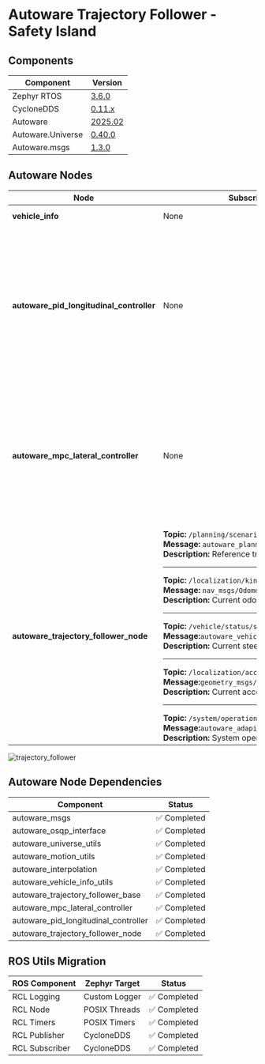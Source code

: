 <!--
# Copyright (c) 2024-2025, Arm Limited.
#
# SPDX-License-Identifier: Apache-2.0
-->

# Autoware Trajectory Follower - Safety Island

## Components

| Component | Version |
|--------------|---------------|
| Zephyr RTOS  | [3.6.0](https://github.com/zephyrproject-rtos/zephyr/commit/6aeb7a2b96c2b212a34f00c0ad3862ac19e826e8) |
| CycloneDDS  | [0.11.x](https://github.com/eclipse-cyclonedds/cyclonedds/commit/7c253ad3c4461b10dc4cac36a257b097802cd043) |
| Autoware    | [2025.02](https://github.com/autowarefoundation/autoware/tree/2025.02) |
| Autoware.Universe | [0.40.0](https://github.com/autowarefoundation/autoware.universe/tree/0.40.0) |
| Autoware.msgs | [1.3.0](https://github.com/autowarefoundation/autoware_msgs/tree/1.3.0) |

## Autoware Nodes
| Node | Subscribed Topics | Published Topics | Status |
|------|--------------------|-------------------|--------|
| **vehicle_info** | None | None | ✅ Completed |
| **autoware_pid_longitudinal_controller** | None | **Topic:** `longitudinal/diagnostic` <br>**Message:** `tier4_debug_msgs/Float32MultiArrayStamped`<br> **Description:** Longitidunal diagnostics. <hr>**Topic:** `longitudinal/slope_angle` <br>**Message:** `tier4_debug_msgs/Float32MultiArrayStamped`<br> **Description:** Longitidunal slope angle<hr>**Topic:** `longitudinal/stop_reason` <br>**Message:** `visualization_msgs/Marker`<br> **Description:** Stop reason<hr> | ✅ Completed |
| **autoware_mpc_lateral_controller** | None |**Topic:** `lateral/diagnostic` <br>**Message:** `tier4_debug_msgs/Float32MultiArrayStamped`<br> **Description:** Lateral diagnostics <hr>**Topic:** `lateral/predicted_trajectory`<br>**Message:** `autoware_planning_msgs/Trajectory`<br>**Description:** (The trajectory size will be empty <br>when the controller is in an emergency such as,<br> too large deviation from the planning trajectory) | ✅ Completed |
| **autoware_trajectory_follower_node** |**Topic:** `/planning/scenario_planning/trajectory` <br>**Message:** `autoware_planning_msgs/Trajectory`<br>**Description:** Reference trajectory to follow<hr>**Topic:** `/localization/kinematic_state`<br>**Message:** `nav_msgs/Odometry`<br>**Description:** Current odometry<hr>**Topic:** `/vehicle/status/steering_status` <br>**Message:**`autoware_vehicle_msgs/SteeringReport`<br>**Description:** Current steering <hr>**Topic:** `/localization/acceleration` <br>**Message:**`geometry_msgs/AccelWithCovarianceStamped`<br>**Description:** Current acceleration<hr>**Topic:** `/system/operation_mode/state` <br>**Message:**`autoware_adapi_v1_msgs/OperationModeState`<br>**Description:** System operation mode |**Topic:** `control_cmd` <br>**Message:** `autoware_control_msgs/Control`<br> **Description:** Message containing both lateral and longitudinal commands.| ✅ Completed |

![trajectory_follower](https://github.com/user-attachments/assets/327f9b8e-e089-4d9b-ada7-621fbcb20e97)

## Autoware Node Dependencies

| Component | Status |
|-----------|---------|
| autoware_msgs | ✅ Completed |
| autoware_osqp_interface | ✅ Completed |
| autoware_universe_utils | ✅ Completed |
| autoware_motion_utils | ✅ Completed |
| autoware_interpolation | ✅ Completed |
| autoware_vehicle_info_utils | ✅ Completed |
| autoware_trajectory_follower_base | ✅ Completed |
| autoware_mpc_lateral_controller | ✅ Completed |
| autoware_pid_longitudinal_controller | ✅ Completed |
| autoware_trajectory_follower_node | ✅ Completed |

## ROS Utils Migration

| ROS Component | Zephyr Target | Status |
|--------------|---------------|---------|
| RCL Logging  | Custom Logger | ✅ Completed |
| RCL Node     | POSIX Threads | ✅ Completed |
| RCL Timers   | POSIX Timers | ✅ Completed |
| RCL Publisher | CycloneDDS | ✅ Completed |
| RCL Subscriber | CycloneDDS | ✅ Completed |
